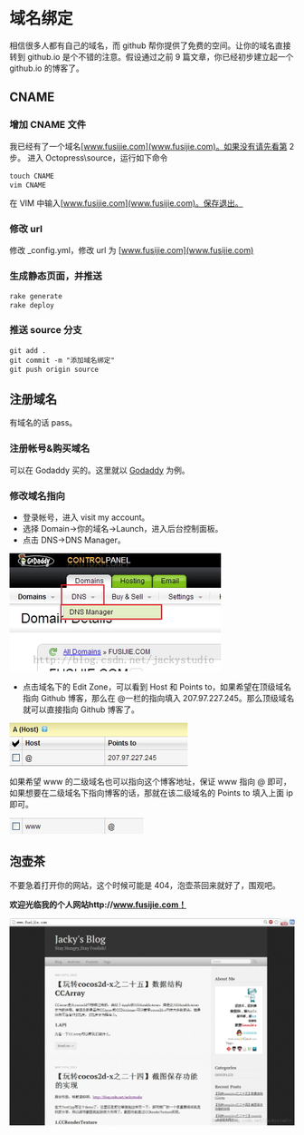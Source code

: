 # 域名绑定

相信很多人都有自己的域名，而 github 帮你提供了免费的空间。让你的域名直接转到 github.io 是个不错的注意。假设通过之前 9 篇文章，你已经初步建立起一个 github.io 的博客了。

## CNAME

### 增加 CNAME 文件

我已经有了一个域名[www.fusijie.com](www.fusijie.com)。如果没有请先看第 2 步。
进入 Octopress\source，运行如下命令

```
touch CNAME  
vim CNAME  
```

在 VIM 中输入[www.fusijie.com](www.fusijie.com)。保存退出。

### 修改 url

修改 _config.yml，修改 url 为 [www.fusijie.com](www.fusijie.com)

### 生成静态页面，并推送

```
rake generate  
rake deploy  
```

### 推送 source 分支

```
git add .  
git commit -m "添加域名绑定"  
git push origin source  
```

## 注册域名

有域名的话 pass。

### 注册帐号&购买域名

可以在 Godaddy 买的。这里就以 [Godaddy](https://www.godaddy.com/) 为例。

### 修改域名指向

- 登录帐号，进入 visit my account。
- 选择 Domain→你的域名→Launch，进入后台控制面板。
- 点击 DNS→DNS Manager。

![](images/visit.jpg)

- 点击域名下的 Edit Zone，可以看到 Host 和 Points to，如果希望在顶级域名指向 Github 博客，那么在 @一栏的指向填入 207.97.227.245。那么顶级域名就可以直接指向 Github 博客了。

![](images/zone.jpg)

如果希望 www 的二级域名也可以指向这个博客地址，保证 www 指向 @ 即可，如果想要在二级域名下指向博客的话，那就在该二级域名的 Points to 填入上面 ip 即可。

![](images/www.jpg)


## 泡壶茶

不要急着打开你的网站，这个时候可能是 404，泡壶茶回来就好了，围观吧。

**欢迎光临我的个人网站http://www.fusijie.com！**

![](images/jackyblog.jpg)




